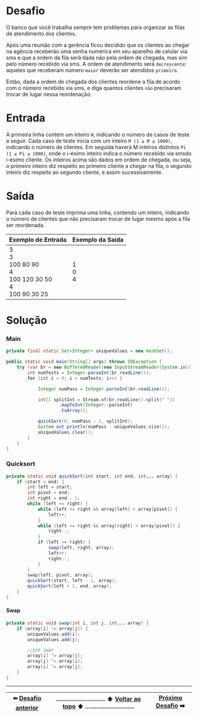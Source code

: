 # Desafio

O banco que você trabalha sempre tem problemas para organizar as filas de atendimento dos clientes.

Após uma reunião com a gerência ficou decidido que os clientes ao chegar na agência receberão uma
senha numérica em seu aparelho de celular via sms e que a ordem da fila será dada não pela ordem de chegada,
mas sim pelo número recebido via sms. A ordem de atendimento será `decrescente`: aqueles que receberam número `maior` deverão ser atendidos `primeiro`. 

Então, dada a ordem de chegada dos clientes reordene a fila de acordo com o número recebido via sms,
e diga quantos clientes `não` precisaram trocar de lugar nessa reordenação.

# Entrada

A primeira linha contém um inteiro `N`, indicando o número de casos de teste a seguir.
Cada caso de teste inicia com um inteiro `M (1 ≤ M ≤ 1000)`, indicando o número
de clientes. Em seguida haverá M inteiros distintos
`Pi (1 ≤ Pi ≤ 1000)`, onde o i-ésimo inteiro indica o número recebido via smsdo i-ésimo cliente.
Os inteiros acima são dados em ordem de chegada, ou seja, 
o primeiro inteiro diz respeito ao primeiro cliente a chegar na fila,
o segundo inteiro diz respeito ao segundo cliente, e assim sucessivamente.

# Saída

Para cada caso de teste imprima uma linha, contendo um inteiro, indicando o 
número de clientes que não precisaram trocar de lugar mesmo após a fila ser 
reordenada.

| Exemplo de Entrada | Exemplo da Saída |
| ------------------ | ---------------- |
| 3<br>3<br>100 80 90<br>4<br>100 120 30 50<br>4<br>100 90 30 25| 1<br>0<br>4|

# Solução

### Main

```java
private final static Set<Integer> uniqueValues = new HashSet();

public static void main(String[] args) throws IOException {
    try (var br = new BufferedReader(new InputStreamReader(System.in))) {
        int numTests = Integer.parseInt(br.readLine());
        for (int i = 0; i < numTests; i++) {

            Integer numPass = Integer.parseInt(br.readLine());

            int[] splitInt = Stream.of(br.readLine().split(" "))
                    .mapToInt(Integer::parseInt)
                    .toArray();

            quickSort(0, numPass - 1, splitInt);
            System.out.println(numPass - uniqueValues.size());
            uniqueValues.clear();
        }
    }
}
```

### Quicksort
```java
private static void quickSort(int start, int end, int... array) {
    if (start < end) {
        int left = start;
        int pivot = end;
        int right = end - 1;
        while (left <= right) {
            while (left <= right && array[left] > array[pivot]) {
                left++;
            }
            while (left <= right && array[right] < array[pivot]) {
                right--;
            }
            if (left <= right) {
                swap(left, right, array);
                left++;
                right--;
            }
        }
        swap(left, pivot, array);
        quickSort(start, left - 1, array);
        quickSort(left + 1, end, array);
    }
}
```
#### Swap

```java
private static void swap(int i, int j, int... array) {
    if (array[i] != array[j]) {
        uniqueValues.add(i);
        uniqueValues.add(j);

        //XOR SWAP
        array[i] ^= array[j];
        array[j] ^= array[i];
        array[i] ^= array[j];
    }
}

```

----------

| :arrow_left: [Desafio anterior](/java/ordenation/end-year-uniform#readme) |............................... :arrow_up: [Voltar ao topo](#desafio) :arrow_up: ...............................| [Próximo Desafio]() :arrow_right: | 
| :----: |-----| :-----:|
